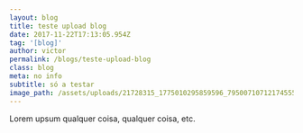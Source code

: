 ```yaml
---
layout: blog
title: teste upload blog
date: 2017-11-22T17:13:05.954Z
tag: '[blog]'
author: victor
permalink: /blogs/teste-upload-blog
class: blog
meta: no info
subtitle: só a testar
image_path: /assets/uploads/21728315_1775010295859596_7950071071217455592_n.jpg
---
```

Lorem upsum qualquer coisa, qualquer coisa, etc.
